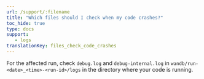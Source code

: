 ```yaml
---
url: /support/:filename
title: "Which files should I check when my code crashes?"
toc_hide: true
type: docs
support:
   - logs
translationKey: files_check_code_crashes
---
```

For the affected run, check `debug.log` and `debug-internal.log` in `wandb/run-<date>_<time>-<run-id>/logs` in the directory where your code is running.